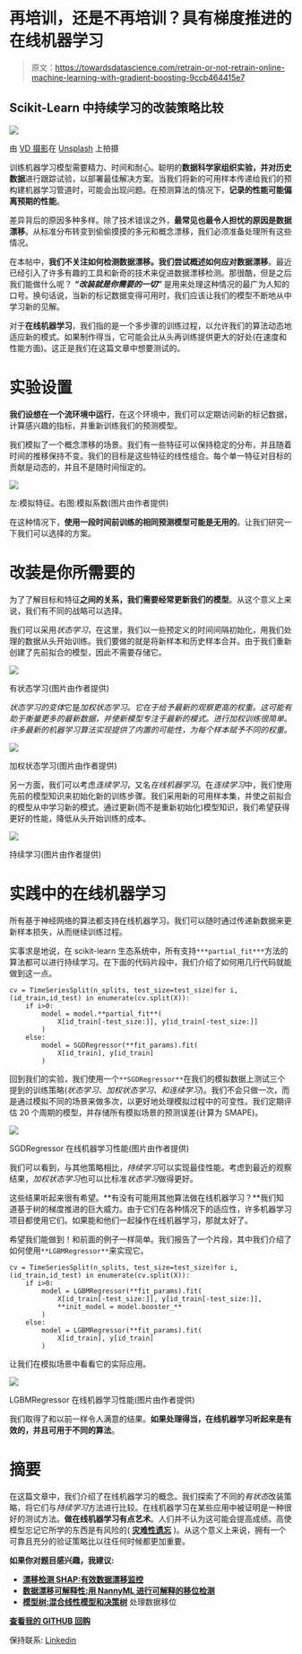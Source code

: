 # 再培训，还是不再培训？具有梯度推进的在线机器学习

> 原文：<https://towardsdatascience.com/retrain-or-not-retrain-online-machine-learning-with-gradient-boosting-9ccb464415e7>

## Scikit-Learn 中持续学习的改装策略比较

![](img/af86c0cedd01d86d4bc2e52650dcd548.png)

由 [VD 摄影](https://unsplash.com/@vdphotography?utm_source=medium&utm_medium=referral)在 [Unsplash](https://unsplash.com?utm_source=medium&utm_medium=referral) 上拍摄

训练机器学习模型需要精力、时间和耐心。聪明的**数据科学家组织实验，并对历史数据**进行跟踪试验，以部署最佳解决方案。当我们将新的可用样本传递给我们的预构建机器学习管道时，可能会出现问题。在预测算法的情况下，**记录的性能可能偏离预期的性能**。

差异背后的原因多种多样。除了技术错误之外，**最常见也最令人担忧的原因是数据漂移**。从标准分布转变到偷偷摸摸的多元和概念漂移，我们必须准备处理所有这些情况。

在本帖中，**我们不关注如何检测数据漂移。我们尝试概述如何应对数据漂移**。最近已经引入了许多有趣的工具和新奇的技术来促进数据漂移检测。那很酷，但是之后我们能做什么呢？ ***“改装就是你需要的一切”*** 是用来处理这种情况的最广为人知的口号。换句话说，当新的标记数据变得可用时，我们应该让我们的模型不断地从中学习新的见解。

对于**在线机器学习**，我们指的是一个多步骤的训练过程，以允许我们的算法动态地适应新的模式。如果制作得当，它可能会比从头再训练提供更大的好处(在速度和性能方面)。这正是我们在这篇文章中想要测试的。

# 实验设置

**我们设想在一个流环境中运行**，在这个环境中，我们可以定期访问新的标记数据，计算感兴趣的指标，并重新训练我们的预测模型。

我们模拟了一个概念漂移的场景。我们有一些特征可以保持稳定的分布，并且随着时间的推移保持不变。我们的目标是这些特征的线性组合。每个单一特征对目标的贡献是动态的，并且不是随时间恒定的。

![](img/8f02f2c1f45ad8958edd5f1c5fdd700b.png)

左:模拟特征。右图:模拟系数(图片由作者提供)

在这种情况下，**使用一段时间前训练的相同预测模型可能是无用的**。让我们研究一下我们可以选择的方案。

# 改装是你所需要的

为了了解目标和特征**之间的关系，我们需要经常更新我们的模型**。从这个意义上来说，我们有不同的战略可以选择。

我们可以采用*状态学习*，在这里，我们以一些预定义的时间间隔初始化，用我们处理的数据从头开始训练。我们要做的就是将新样本和历史样本合并。由于我们重新创建了先前拟合的模型，因此不需要存储它。

![](img/4f33f0ac5a2e2fd1c0bbe5272d011f74.png)

有状态学习(图片由作者提供)

*状态学习的变体*它是*加权状态学习。它在于给予最新的观察更高的权重。这可能有助于衡量更多的最新数据，并使新模型专注于最新的模式。进行加权训练很简单。许多最新的机器学习算法实现提供了内置的可能性，为每个样本赋予不同的权重。*

![](img/60037446cfd2dfd836da660cd30b865a.png)

加权状态学习(图片由作者提供)

另一方面，我们可以考虑*连续学习*，又名*在线机器学习*。在*连续学习*中，我们使用先前的模型知识来初始化新的训练步骤。我们采用新的可用样本集，并使之前拟合的模型从中学习新的模式。通过更新(而不是重新初始化)模型知识，我们希望获得更好的性能，降低从头开始训练的成本。

![](img/6a03aaae7829970703bf9ece30ede1a4.png)

持续学习(图片由作者提供)

# 实践中的在线机器学习

所有基于神经网络的算法都支持在线机器学习。我们可以随时通过传递新数据来更新样本损失，从而继续训练过程。

实事求是地说，在 scikit-learn 生态系统中，所有支持`***partial_fit***`方法的算法都可以进行持续学习。在下面的代码片段中，我们介绍了如何用几行代码就能做到这一点。

```
cv = TimeSeriesSplit(n_splits, test_size=test_size)for i,(id_train,id_test) in enumerate(cv.split(X)):
    if i>0:
        model = model.**partial_fit**(
            X[id_train[-test_size:]], y[id_train[-test_size:]]
        )
    else:
        model = SGDRegressor(**fit_params).fit(
            X[id_train], y[id_train]
        )
```

回到我们的实验，我们使用一个`**SGDRegressor**`在我们的模拟数据上测试三个提到的训练策略(*状态学习、加权状态学习、*和*连续学习*)。我们不会只做一次，而是通过模拟不同的场景来做多次，以更好地处理模拟过程中的可变性。我们定期评估 20 个周期的模型，并存储所有模拟场景的预测误差(计算为 SMAPE)。

![](img/ecf6aa4c6f276417683180a2192ea5f5.png)

SGDRegressor 在线机器学习性能(图片由作者提供)

我们可以看到，与其他策略相比，*持续学习*可以实现最佳性能。考虑到最近的观察结果，*加权状态学习*也可以比标准*状态学习*做得更好。

这些结果听起来很有希望。**有没有可能用其他算法做在线机器学习？**我们知道基于树的梯度推进的巨大威力。由于它们在各种情况下的适应性，许多机器学习项目都使用它们。如果能和他们一起操作在线机器学习，那就太好了。

希望我们能做到！和前面的例子一样简单。我们报告了一个片段，其中我们介绍了如何使用`**LGBMRegressor**`来实现它。

```
cv = TimeSeriesSplit(n_splits, test_size=test_size)for i,(id_train,id_test) in enumerate(cv.split(X)):
    if i>0:
        model = LGBMRegressor(**fit_params).fit(
            X[id_train[-test_size:]], y[id_train[-test_size:]],
            **init_model = model.booster_**
        )
    else:
        model = LGBMRegressor(**fit_params).fit(
            X[id_train], y[id_train]
        )
```

让我们在模拟场景中看看它的实际应用。

![](img/3fdc619d578f946acd477dfc79921b8e.png)

LGBMRegressor 在线机器学习性能(图片由作者提供)

我们取得了和以前一样令人满意的结果。**如果处理得当，在线机器学习听起来是有效的，并且可用于不同的算法**。

# 摘要

在这篇文章中，我们介绍了在线机器学习的概念。我们探索了不同的*有状态*改装策略，将它们与*持续学习*方法进行比较。在线机器学习在某些应用中被证明是一种很好的测试方法。**做在线机器学习有点艺术**。人们并不认为这可能会提高成绩。高使模型忘记它所学的东西是有风险的( [**灾难性遗忘**](https://en.wikipedia.org/wiki/Catastrophic_interference) )。从这个意义上来说，拥有一个可靠且充分的验证策略比以往任何时候都更加重要。

**如果你对题目感兴趣，我建议:**

*   [**漂移检测 SHAP:有效数据漂移监控**](https://medium.com/towards-data-science/shap-for-drift-detection-effective-data-shift-monitoring-c7fb9590adb0)
*   [**数据漂移可解释性:用 NannyML 进行可解释的移位检测**](https://medium.com/towards-data-science/data-drift-explainability-interpretable-shift-detection-with-nannyml-83421319d05f)
*   [**模型树:混合线性模型和决策树**](/model-tree-handle-data-shifts-mixing-linear-model-and-decision-tree-facfd642e42b) 处理数据移位

[**查看我的 GITHUB 回购**](https://github.com/cerlymarco/MEDIUM_NoteBook)

保持联系: [Linkedin](https://www.linkedin.com/in/marco-cerliani-b0bba714b/)